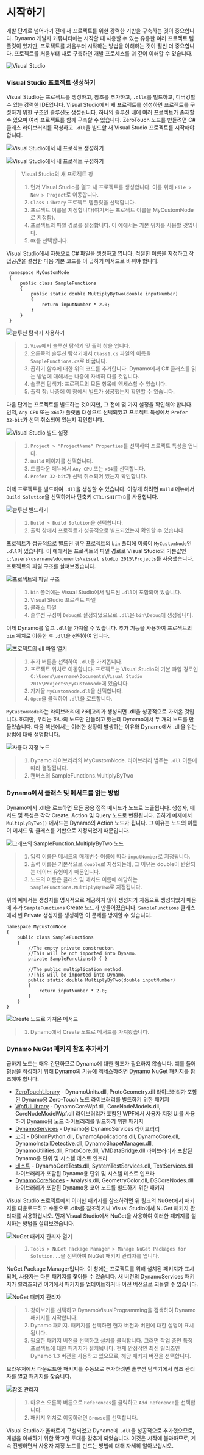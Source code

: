 # 시작하기

개발 단계로 넘어가기 전에 새 프로젝트를 위한 강력한 기반을 구축하는 것이 중요합니다. Dynamo 개발자 커뮤니티에는 시작할 때 사용할 수 있는 유용한 여러 프로젝트 템플릿이 있지만, 프로젝트를 처음부터 시작하는 방법을 이해하는 것이 훨씬 더 중요합니다. 프로젝트를 처음부터 새로 구축하면 개발 프로세스를 더 깊이 이해할 수 있습니다.

![Visual Studio](images/visual-studio.jpg)

### Visual Studio 프로젝트 생성하기 <a href="#creating-a-visual-studio-project" id="creating-a-visual-studio-project"></a>

Visual Studio는 프로젝트를 생성하고, 참조를 추가하고, `.dlls`를 빌드하고, 디버깅할 수 있는 강력한 IDE입니다. Visual Studio에서 새 프로젝트를 생성하면 프로젝트를 구성하기 위한 구조인 솔루션도 생성됩니다. 하나의 솔루션 내에 여러 프로젝트가 존재할 수 있으며 여러 프로젝트를 함께 구축할 수 있습니다. ZeroTouch 노드를 만들려면 C# 클래스 라이브러리를 작성하고 `.dll`을 빌드할 새 Visual Studio 프로젝트를 시작해야 합니다.

![Visual Studio에서 새 프로젝트 생성하기](images/vs-new-project-1.jpg)

![Visual Studio에서 새 프로젝트 구성하기](images/vs-new-project-2.jpg)

> Visual Studio의 새 프로젝트 창
>
> 1. 먼저 Visual Studio를 열고 새 프로젝트를 생성합니다. 이를 위해 `File > New > Project`로 이동합니다.
> 2. `Class Library` 프로젝트 템플릿을 선택합니다.
> 3. 프로젝트 이름을 지정합니다(여기서는 프로젝트 이름을 MyCustomNode로 지정함).
> 4. 프로젝트의 파일 경로를 설정합니다. 이 예에서는 기본 위치를 사용할 것입니다.
> 5. `Ok`를 선택합니다.

Visual Studio에서 자동으로 C# 파일을 생성하고 엽니다. 적절한 이름을 지정하고 작업공간을 설정한 다음 기본 코드를 이 곱하기 메서드로 바꿔야 합니다.

```
 namespace MyCustomNode
 {
     public class SampleFunctions
     {
         public static double MultiplyByTwo(double inputNumber)
         {
             return inputNumber * 2.0;
         }
     }
 }
```

![솔루션 탐색기 사용하기](images/vs-edit-class.jpg)

> 1. `View`에서 솔루션 탐색기 및 출력 창을 엽니다.
> 2. 오른쪽의 솔루션 탐색기에서 `Class1.cs` 파일의 이름을 `SampleFunctions.cs`로 바꿉니다.
> 3. 곱하기 함수에 대한 위의 코드를 추가합니다. Dynamo에서 C# 클래스를 읽는 방법에 대해서는 나중에 자세히 다룰 것입니다.
> 4. 솔루션 탐색기: 프로젝트의 모든 항목에 액세스할 수 있습니다.
> 5. 출력 창: 나중에 이 창에서 빌드가 성공했는지 확인할 수 있습니다.

다음 단계는 프로젝트를 빌드하는 것이지만, 그 전에 몇 가지 설정을 확인해야 합니다. 먼저, `Any CPU` 또는 `x64`가 플랫폼 대상으로 선택되었고 프로젝트 특성에서 `Prefer 32-bit`가 선택 취소되어 있는지 확인합니다.

![Visual Studio 빌드 설정](images/vs-build-settings.jpg)

> 1. `Project > "ProjectName" Properties`를 선택하여 프로젝트 특성을 엽니다.
> 2. `Build` 페이지를 선택합니다.
> 3. 드롭다운 메뉴에서 `Any CPU` 또는 `x64`를 선택합니다.
> 4. `Prefer 32-bit`가 선택 취소되어 있는지 확인합니다.

이제 프로젝트를 빌드하여 `.dll`을 생성할 수 있습니다. 이렇게 하려면 `Build` 메뉴에서 `Build Solution`을 선택하거나 단축키 `CTRL+SHIFT+B`를 사용합니다.

![솔루션 빌드하기](images/vs-build.jpg)

> 1. `Build > Build Solution`을 선택합니다.
> 2. 출력 창에서 프로젝트가 성공적으로 빌드되었는지 확인할 수 있습니다

프로젝트가 성공적으로 빌드된 경우 프로젝트의 `bin` 폴더에 이름이 `MyCustomNode`인 `.dll`이 있습니다. 이 예에서는 프로젝트의 파일 경로로 Visual Studio의 기본값인 `c:\users\username\documents\visual studio 2015\Projects`를 사용했습니다. 프로젝트의 파일 구조를 살펴보겠습니다.

![프로젝트의 파일 구조](images/folder-structure.jpg)

> 1. `bin` 폴더에는 Visual Studio에서 빌드된 `.dll`이 포함되어 있습니다.
> 2. Visual Studio 프로젝트 파일
> 3. 클래스 파일
> 4. 솔루션 구성이 `Debug`로 설정되었으므로 `.dll`은 `bin\Debug`에 생성됩니다.

이제 Dynamo를 열고 `.dll`을 가져올 수 있습니다. 추가 기능을 사용하여 프로젝트의 `bin` 위치로 이동한 후 `.dll`을 선택하여 엽니다.

![프로젝트의 dll 파일 열기](images/dyn-import-dll.jpg)

> 1. 추가 버튼을 선택하여 `.dll`을 가져옵니다.
> 2. 프로젝트 위치로 이동합니다. 프로젝트는 Visual Studio의 기본 파일 경로인 `C:\Users\username\Documents\Visual Studio 2015\Projects\MyCustomNode`에 있습니다.
> 3. 가져올 `MyCustomNode.dll`을 선택합니다.
> 4. `Open`을 클릭하여 `.dll`을 로드합니다.

`MyCustomNode`라는 라이브러리에 카테고리가 생성되면 .dll을 성공적으로 가져온 것입니다. 하지만, 우리는 하나의 노드만 만들려고 했는데 Dynamo에서 두 개의 노드를 만들었습니다. 다음 섹션에서는 이러한 상황이 발생하는 이유와 Dynamo에서 .dll을 읽는 방법에 대해 설명합니다.

![사용자 지정 노드](images/dyn-customnode.jpg)

> 1. Dynamo 라이브러리의 MyCustomNode. 라이브러리 범주는 `.dll` 이름에 따라 결정됩니다.
> 2. 캔버스의 SampleFunctions.MultiplyByTwo

### Dynamo에서 클래스 및 메서드를 읽는 방법 <a href="#how-dynamo-reads-classes-and-methods" id="how-dynamo-reads-classes-and-methods"></a>

Dynamo에서 .dll을 로드하면 모든 공용 정적 메서드가 노드로 노출됩니다. 생성자, 메서드 및 특성은 각각 Create, Action 및 Query 노드로 변환됩니다. 곱하기 예제에서 `MultiplyByTwo()` 메서드는 Dynamo의 Action 노드가 됩니다. 그 이유는 노드의 이름이 메서드 및 클래스를 기반으로 지정되었기 때문입니다.

![그래프의 SampleFunction.MultiplyByTwo 노드](images/multiplybytwo.png)

> 1. 입력 이름은 메서드의 매개변수 이름에 따라 `inputNumber`로 지정됩니다.
> 2. 출력 이름은 기본적으로 `double`로 지정되는데, 그 이유는 double이 반환되는 데이터 유형이기 때문입니다.
> 3. 노드의 이름은 클래스 및 메서드 이름에 해당하는 `SampleFunctions.MultiplyByTwo`로 지정됩니다.

위의 예에서는 생성자를 명시적으로 제공하지 않아 생성자가 자동으로 생성되었기 때문에 추가 `SampleFunctions` Create 노드가 만들어졌습니다. `SampleFunctions` 클래스에서 빈 Private 생성자를 생성하면 이 문제를 방지할 수 있습니다.

```
namespace MyCustomNode
{
    public class SampleFunctions
    {
        //The empty private constructor.
        //This will be not imported into Dynamo.
        private SampleFunctions() { }

        //The public multiplication method. 
        //This will be imported into Dynamo.
        public static double MultiplyByTwo(double inputNumber)
        {
            return inputNumber * 2.0;
        }
    }
}
```

![Create 노드로 가져온 메서드](images/private-constructor.jpg)

> 1. Dynamo에서 Create 노드로 메서드를 가져왔습니다.

### Dynamo NuGet 패키지 참조 추가하기 <a href="#adding-dynamo-nuget-package-references" id="adding-dynamo-nuget-package-references"></a>

곱하기 노드는 매우 간단하므로 Dynamo에 대한 참조가 필요하지 않습니다. 예를 들어 형상을 작성하기 위해 Dynamo의 기능에 액세스하려면 Dynamo NuGet 패키지를 참조해야 합니다.

* [ZeroTouchLibrary](https://www.nuget.org/packages/DynamoVisualProgramming.ZeroTouchLibrary/2.0.0-beta3026) \- DynamoUnits.dll, ProtoGeometry.dll 라이브러리가 포함된 Dynamo용 Zero-Touch 노드 라이브러리를 빌드하기 위한 패키지
* [WpfUILibrary](https://www.nuget.org/packages/DynamoVisualProgramming.WpfUILibrary/2.0.0-beta3026) \- DynamoCoreWpf.dll, CoreNodeModels.dll, CoreNodeModelWpf.dll 라이브러리가 포함된 WPF에서 사용자 지정 UI를 사용하여 Dynamo용 노드 라이브러리를 빌드하기 위한 패키지
* [DynamoServices](https://www.nuget.org/packages/DynamoVisualProgramming.WpfUILibrary/2.0.0-beta3026) \- Dynamo용 DynamoServices 라이브러리
* [코어](https://www.nuget.org/packages/DynamoVisualProgramming.Core/2.0.0-beta3026) \- DSIronPython.dll, DynamoApplications.dll, DynamoCore.dll, DynamoInstallDetective.dll, DynamoShapeManager.dll, DynamoUtilities.dll, ProtoCore.dll, VMDataBridge.dll 라이브러리가 포함된 Dynamo용 단위 및 시스템 테스트 인프라
* [테스트](https://www.nuget.org/packages/DynamoVisualProgramming.Tests/2.0.0-beta3026) \- DynamoCoreTests.dll, SystemTestServices.dll, TestServices.dll 라이브러리가 포함된 Dynamo용 단위 및 시스템 테스트 인프라
* [DynamoCoreNodes](https://www.nuget.org/packages/DynamoVisualProgramming.DynamoCoreNodes/2.0.0-beta3026) \- Analysis.dll, GeometryColor.dll, DSCoreNodes.dll 라이브러리가 포함된 Dynamo용 코어 노드를 빌드하기 위한 패키지

Visual Studio 프로젝트에서 이러한 패키지를 참조하려면 위 링크의 NuGet에서 패키지를 다운로드하고 수동으로 .dlls를 참조하거나 Visual Studio에서 NuGet 패키지 관리자를 사용하십시오. 먼저 Visual Studio에서 NuGet을 사용하여 이러한 패키지를 설치하는 방법을 살펴보겠습니다.

![NuGet 패키지 관리자 열기](images/vs-nuget-package-manager2.jpg)

> 1. `Tools > NuGet Package Manager > Manage NuGet Packages for Solution...`을 선택하여 NuGet 패키지 관리자를 엽니다.

NuGet Package Manager입니다. 이 창에는 프로젝트를 위해 설치된 패키지가 표시되며, 사용자는 다른 패키지를 찾아볼 수 있습니다. 새 버전의 DynamoServices 패키지가 릴리즈되면 여기에서 패키지를 업데이트하거나 이전 버전으로 되돌릴 수 있습니다.

![NuGet 패키지 관리자](images/vs-nuget-package-manager.jpg)

> 1. 찾아보기를 선택하고 DynamoVisualProgramming을 검색하여 Dynamo 패키지를 시작합니다.
> 2. Dynamo 패키지. 패키지를 선택하면 현재 버전과 버전에 대한 설명이 표시됩니다.
> 3. 필요한 패키지 버전을 선택하고 설치를 클릭합니다. 그러면 작업 중인 특정 프로젝트에 대한 패키지가 설치됩니다. 현재 안정적인 최신 릴리즈인 Dynamo 1.3 버전을 사용하고 있으므로, 해당 패키지 버전을 선택합니다.

브라우저에서 다운로드한 패키지를 수동으로 추가하려면 솔루션 탐색기에서 참조 관리자를 열고 패키지를 찾습니다.

![참조 관리자](images/vs-manual-dynamo-package.jpg)

> 1. 마우스 오른쪽 버튼으로 `References`를 클릭하고 `Add Reference`를 선택합니다.
> 2. 패키지 위치로 이동하려면 `Browse`를 선택합니다.

Visual Studio가 올바르게 구성되었고 Dynamo에 `.dll`을 성공적으로 추가했으므로, 개념을 이해하기 위한 확고한 토대를 갖추게 되었습니다. 이것은 시작에 불과하므로, 계속 진행하면서 사용자 지정 노드를 만드는 방법에 대해 자세히 알아보십시오.
